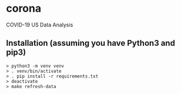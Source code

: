 # corona
COVID-19 US Data Analysis

## Installation (assuming you have Python3 and pip3)

```console
> python3 -m venv venv
> . venv/bin/activate
> . pip install -r requirements.txt
> deactivate
> make refresh-data
```



